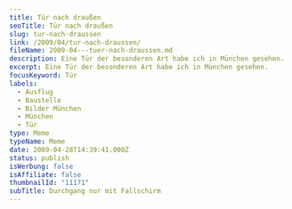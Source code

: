 ```yaml
---
title: Tür nach draußen
seoTitle: Tür nach draußen
slug: tur-nach-draussen
link: /2009/04/tur-nach-draussen/
fileName: 2009-04---tuer-nach-draussen.md
description: Eine Tür der besonderen Art habe ich in München gesehen.
excerpt: Eine Tür der besonderen Art habe ich in München gesehen.
focusKeyword: Tür
labels:
  - Ausflug
  - Baustelle
  - Bilder München
  - München
  - Tür
type: Meme
typeName: Meme
date: 2009-04-28T14:39:41.000Z
status: publish
isWerbung: false
isAffiliate: false
thumbnailId: "11171"
subTitle: Durchgang nur mit Fallschirm
---
```

